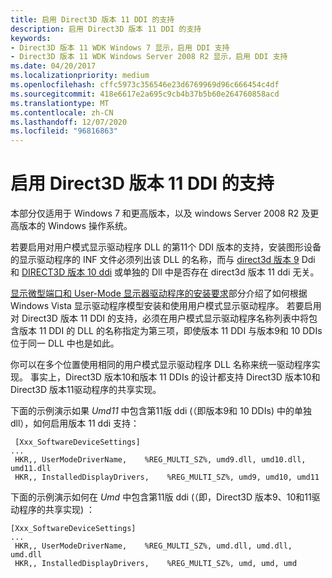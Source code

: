 ```yaml
---
title: 启用 Direct3D 版本 11 DDI 的支持
description: 启用 Direct3D 版本 11 DDI 的支持
keywords:
- Direct3D 版本 11 WDK Windows 7 显示，启用 DDI 支持
- Direct3D 版本 11 WDK Windows Server 2008 R2 显示，启用 DDI 支持
ms.date: 04/20/2017
ms.localizationpriority: medium
ms.openlocfilehash: cffc5973c356546e23d6769969d96c666454c4df
ms.sourcegitcommit: 418e6617e2a695c9cb4b37b5b60e264760858acd
ms.translationtype: MT
ms.contentlocale: zh-CN
ms.lasthandoff: 12/07/2020
ms.locfileid: "96816863"
---
```

# <a name="enabling-support-for-the-direct3d-version-11-ddi"></a>启用 Direct3D 版本 11 DDI 的支持


本部分仅适用于 Windows 7 和更高版本，以及 windows Server 2008 R2 及更高版本的 Windows 操作系统。

若要启用对用户模式显示驱动程序 DLL 的第11个 DDI 版本的支持，安装图形设备的显示驱动程序的 INF 文件必须列出该 DLL 的名称，而与 [direct3d 版本 9](/windows-hardware/drivers/ddi/d3dumddi/index) Ddi 和 [DIRECT3D 版本 10 ddi](/windows-hardware/drivers/ddi/index) 或单独的 Dll 中是否存在 direct3d 版本 11 ddi 无关。

[显示微型端口和 User-Mode 显示器驱动程序的安装要求](installing-display-miniport-and-user-mode-display-drivers.md)部分介绍了如何根据 Windows Vista 显示驱动程序模型安装和使用用户模式显示驱动程序。 若要启用对 Direct3D 版本 11 DDI 的支持，必须在用户模式显示驱动程序名称列表中将包含版本 11 DDI 的 DLL 的名称指定为第三项，即使版本 11 DDI 与版本9和 10 DDIs 位于同一 DLL 中也是如此。

你可以在多个位置使用相同的用户模式显示驱动程序 DLL 名称来统一驱动程序实现。 事实上，Direct3D 版本10和版本 11 DDIs 的设计都支持 Direct3D 版本10和 Direct3D 版本11驱动程序的共享实现。

下面的示例演示如果 *Umd11* 中包含第11版 ddi (（即版本9和 10 DDIs) 中的单独 dll），如何启用版本 11 ddi 支持：

```inf
 [Xxx_SoftwareDeviceSettings]
...
 HKR,, UserModeDriverName,    %REG_MULTI_SZ%, umd9.dll, umd10.dll,  umd11.dll
 HKR,, InstalledDisplayDrivers,    %REG_MULTI_SZ%, umd9, umd10, umd11 
```

下面的示例演示如何在 *Umd* 中包含第11版 ddi (（即，Direct3D 版本9、10和11驱动程序的共享实现) ：

```inf
[Xxx_SoftwareDeviceSettings]
...
 HKR,, UserModeDriverName,    %REG_MULTI_SZ%, umd.dll, umd.dll, umd.dll
 HKR,, InstalledDisplayDrivers,    %REG_MULTI_SZ%, umd, umd, umd 
```

 

